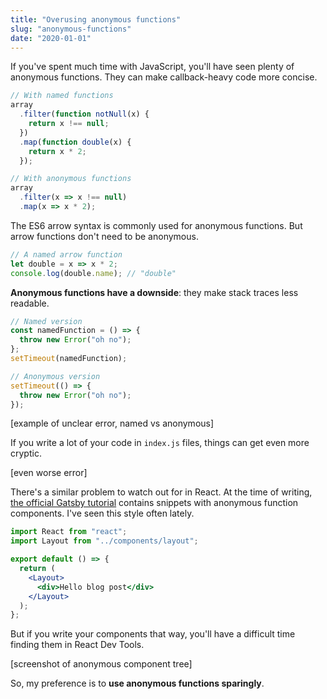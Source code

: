```yaml
---
title: "Overusing anonymous functions"
slug: "anonymous-functions"
date: "2020-01-01"
---
```


If you've spent much time with JavaScript, you'll have seen plenty of anonymous functions. They can make callback-heavy code more concise.

```js
// With named functions
array
  .filter(function notNull(x) {
    return x !== null;
  })
  .map(function double(x) {
    return x * 2;
  });

// With anonymous functions
array
  .filter(x => x !== null)
  .map(x => x * 2);
```

The ES6 arrow syntax is commonly used for anonymous functions. But arrow functions don't need to be anonymous.

```js
// A named arrow function
let double = x => x * 2;
console.log(double.name); // "double"
```

**Anonymous functions have a downside**: they make stack traces less readable.

```js
// Named version
const namedFunction = () => {
  throw new Error("oh no");
};
setTimeout(namedFunction);

// Anonymous version
setTimeout(() => {
  throw new Error("oh no");
});
```

[example of unclear error, named vs anonymous]

If you write a lot of your code in `index.js` files, things can get even more cryptic.

[even worse error]

There's a similar problem to watch out for in React. At the time of writing, [the official Gatsby tutorial](https://www.gatsbyjs.org/tutorial/part-seven/) contains snippets with anonymous function components. I've seen this style often lately.

```jsx
import React from "react";
import Layout from "../components/layout";

export default () => {
  return (
    <Layout>
      <div>Hello blog post</div>
    </Layout>
  );
};
```

But if you write your components that way, you'll have a difficult time finding them in React Dev Tools.

[screenshot of anonymous component tree]

So, my preference is to **use anonymous functions sparingly**.
